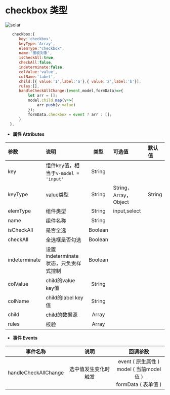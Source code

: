 # checkbox 类型
![solar](/images/checkbox.png)
``` js
   checkbox:{
      key:'checkbox',
      keyType:'Array',
      elemType:"checkbox",
      name:'接收对象',
      isCheckAll:true,
      checkAll:false,
      indeterminate:false,
      colValue:'value',
      colName:'label',
      child:[{ value:'1',label:'a'},{ value:'2',label:'b'}],
      rules:[],
      handleCheckAllChange:(event,model,formData)=>{
          let arr = [];
          model.child.map(v=>{
              arr.push(v.value)
          });
          formData.checkbox = event ? arr : [];
      }
  },
```
- **属性 Attributes**

| 参数        | 说明       | 类型  | 可选值  | 默认值  |
| :------------- |:-------------| :-----:| :-----|:-----|
| key  | 组件key值，相当于`v-model = 'input'` | String |  |  |
| keyType | value类型    |    String | String，Array，Object | String |
| elemType      | 组件类型      |   String | input,select |  |
| name | 组件名称      |    String |  |  |
| isCheckAll | 是否全选      |    Boolean |  |  |
| checkAll | 全选框是否勾选      |    Boolean |  |  |
| indeterminate | 设置 indeterminate 状态，只负责样式控制      |    Boolean |  |  |
| colValue | child的value key值      |    String |  |  |
| colName | child的label key值      |    String |  |  |
| child | child的数据源      |    Array |  |  |
| rules | 校验      |    Array |  |  |

- **事件 Events**

| 事件名称        | 说明       | 回调参数  | 
| :-------------: |:-------------:| :-----:| 
| handleCheckAllChange  | 选中值发生变化时触发	 | event ( 原生属性 )<br> model ( 当前model值 )<br> formData ( 表单值 )|
